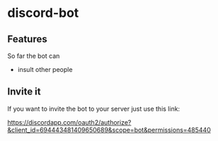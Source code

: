 # discord-bot

## Features

So far the bot can
- insult other people

## Invite it

If you want to invite the bot to your server just use this link:

https://discordapp.com/oauth2/authorize?&client_id=694443481409650689&scope=bot&permissions=485440
